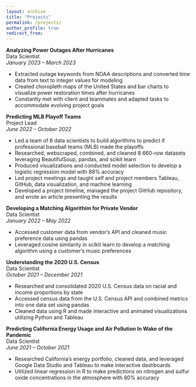 ```yaml
---
layout: archive
title: "Projects"
permalink: /projects/
author_profile: true
redirect_from:
---
```


<p class="exp_p", id="Proj5">
    <span class="exp_text"> <strong>Analyzing Power Outages After Hurricanes</strong> <br />
    Data Scientist <br />
    <em>January 2023 – March 2023</em> <br />
    <ul class="exp_ul">
        <li>Extracted outage keywords from NOAA descriptions and converted time data from text to integer values for modeling</li>
        <li>Created choropleth maps of the United States and bar charts to visualize power restoration times after hurricanes</li>
        <li>Constantly met with client and teammates and adapted tasks to accommodate evolving project goals</li>
    </ul> 
    </span> 
</p>

<p class="exp_p", id="Proj4">
    <span class="exp_text"> <strong>Predicting MLB Playoff Teams</strong> <br />
    Project Lead <br />
    <em>June 2022 – October 2022</em> <br />
    <ul class="exp_ul">
        <li>Led a team of 8 data scientists to build algorithms to predict if professional baseball teams (MLB) made the playoffs</li>
        <li>Researched, webscraped, combined, and cleaned 8 660-row datasets leveraging BeautifulSoup, pandas, and scikit learn</li>
        <li>Produced visualizations and conducted model selection to develop a logistic regression model with 88% accuracy</li>
        <li>Led project meetings and taught self and project members Tableau, GitHub, data visualization, and machine learning</li>
        <li>Developed a project timeline, managed the project GitHub repository, and wrote an article presenting the results</li>
    </ul> 
    </span> 
</p>

<p class="exp_p", id="Proj3">
    <span class="exp_text"> <strong>Developing a Matching Algorithim for Private Vendor</strong> <br />
    Data Scientist <br />
    <em>January 2022 – May 2022</em> <br />
    <ul class="exp_ul">
        <li>Accessed customer data from vendor’s API and cleaned music preference data using pandas</li>
        <li>Leveraged cosine similarity in scikit learn to develop a matching algorithm using a customer’s music preferences</li>
    </ul> 
    </span> 
</p>

<p class="exp_p", id="Proj2">
    <span class="exp_text"> <strong>Understanding the 2020 U.S. Census</strong> <br />
    Data Scientist <br />
    <em>October 2021 – December 2021</em> <br />
    <ul class="exp_ul">
        <li>Researched and consolidated 2020 U.S. Census data on racial and income proportions by state</li>
        <li>Accessed census data from the U.S. Census API and combined metrics into one data set using pandas</li>
        <li>Cleaned data using R and made interactive and animated visualizations utilizing Python and Tableau</li>
    </ul> 
    </span> 
</p>

<p class="exp_p", id="Proj1">
    <span class="exp_text"> <strong>Predicting California Energy Usage and Air Pollution In Wake of the Pandemic</strong> <br />
    Data Scientist <br />
    <em>June 2021 – October 2021</em> <br />
    <ul class="exp_ul">
        <li>Researched California’s energy portfolio, cleaned data, and leveraged Google Data Studio and Tableau to make interactive dashboards</li>
        <li>Utilized linear regression in R to make predictions on nitrogen and sulfur oxide concentrations in the atmosphere with 80% accuracy</li>
    </ul> 
    </span> 
</p>


